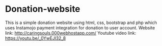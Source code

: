 # Donation-website
This is a simple donation website using html, css, bootstrap and php which uses Instamojo payment integration for donation to user account.
Website link: http://caringsouls.000webhostapp.com/ 
Youtube video link: https://youtu.be/_0YwEJI32_8
